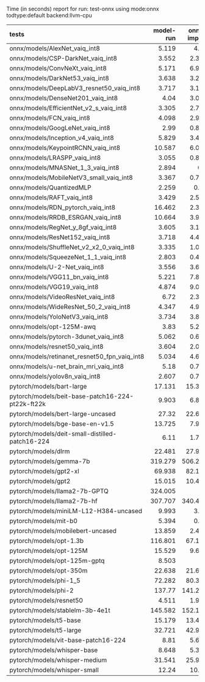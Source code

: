 Time (in seconds) report for run: test-onnx using mode:onnx todtype:default backend:llvm-cpu

| tests                                            |   model-run |   onnx-import |   torch-mlir |   iree-compile |   inference |
|:-------------------------------------------------|------------:|--------------:|-------------:|---------------:|------------:|
| onnx/models/AlexNet_vaiq_int8                    |       5.119 |         4.89  |            0 |          5.24  |       0.501 |
| onnx/models/CSP-DarkNet_vaiq_int8                |       3.552 |         2.339 |            0 |          9.025 |       0.639 |
| onnx/models/ConvNeXt_vaiq_int8                   |       5.171 |         6.983 |            0 |         19.257 |       0.99  |
| onnx/models/DarkNet53_vaiq_int8                  |       3.638 |         3.296 |            0 |          8.258 |       0.654 |
| onnx/models/DeepLabV3_resnet50_vaiq_int8         |       3.717 |         3.194 |            0 |          9.021 |       1.728 |
| onnx/models/DenseNet201_vaiq_int8                |       4.04  |         3.093 |            0 |         28.22  |       0.368 |
| onnx/models/EfficientNet_v2_s_vaiq_int8          |       3.305 |         2.726 |            0 |         18.867 |       0.401 |
| onnx/models/FCN_vaiq_int8                        |       4.098 |         2.963 |            0 |          8.216 |       0.795 |
| onnx/models/GoogLeNet_vaiq_int8                  |       2.99  |         0.837 |            0 |          9.313 |       0.213 |
| onnx/models/Inception_v4_vaiq_int8               |       5.829 |         3.424 |            0 |          1.4   |       0     |
| onnx/models/KeypointRCNN_vaiq_int8               |      10.587 |         6.066 |            0 |          2.038 |       0     |
| onnx/models/LRASPP_vaiq_int8                     |       3.055 |         0.837 |            0 |          9.395 |      10.153 |
| onnx/models/MNASNet_1_3_vaiq_int8                |       2.894 |         0.8   |            0 |          6.761 |       0.164 |
| onnx/models/MobileNetV3_small_vaiq_int8          |       3.367 |         0.749 |            0 |          8.032 |       0.119 |
| onnx/models/QuantizedMLP                         |       2.259 |         0.29  |            0 |          0.956 |       0.065 |
| onnx/models/RAFT_vaiq_int8                       |       3.429 |         2.526 |            0 |         30.951 |       0     |
| onnx/models/RDN_pytorch_vaiq_int8                |      16.462 |         2.376 |            0 |         14.992 |     101.068 |
| onnx/models/RRDB_ESRGAN_vaiq_int8                |      10.664 |         3.915 |            0 |         33.095 |      37.79  |
| onnx/models/RegNet_y_8gf_vaiq_int8               |       3.605 |         3.153 |            0 |         11.538 |       0.514 |
| onnx/models/ResNet152_vaiq_int8                  |       3.718 |         4.452 |            0 |         15.01  |       0.643 |
| onnx/models/ShuffleNet_v2_x2_0_vaiq_int8         |       3.335 |         1.046 |            0 |          5.553 |       0.37  |
| onnx/models/SqueezeNet_1_1_vaiq_int8             |       2.803 |         0.445 |            0 |          4.499 |       0.12  |
| onnx/models/U-2-Net_vaiq_int8                    |       3.556 |         3.622 |            0 |         17.732 |       1.722 |
| onnx/models/VGG11_bn_vaiq_int8                   |       5.221 |         7.865 |            0 |          9.393 |       0.754 |
| onnx/models/VGG19_vaiq_int8                      |       4.874 |         9.023 |            0 |         10.108 |       0.977 |
| onnx/models/VideoResNet_vaiq_int8                |       6.72  |         2.368 |            0 |          4.088 |      82.526 |
| onnx/models/WideResNet_50_2_vaiq_int8            |       4.347 |         4.937 |            0 |          9.814 |       0.837 |
| onnx/models/YoloNetV3_vaiq_int8                  |       3.734 |         3.813 |            0 |         11.474 |       7.081 |
| onnx/models/opt-125M-awq                         |       3.83  |         5.244 |            0 |          2.513 |       0     |
| onnx/models/pytorch-3dunet_vaiq_int8             |       5.062 |         0.638 |            0 |          3.987 |      38.748 |
| onnx/models/resnet50_vaiq_int8                   |       3.604 |         2.085 |            0 |          7.603 |       0.405 |
| onnx/models/retinanet_resnet50_fpn_vaiq_int8     |       5.034 |         4.654 |            0 |          1.711 |       0     |
| onnx/models/u-net_brain_mri_vaiq_int8            |       5.18  |         0.769 |            0 |          3.741 |       7.401 |
| onnx/models/yolov8n_vaiq_int8                    |       2.607 |         0.772 |            0 |          9.808 |       0.482 |
| pytorch/models/bart-large                        |      17.131 |        15.389 |            0 |          7.386 |       0     |
| pytorch/models/beit-base-patch16-224-pt22k-ft22k |       9.903 |         6.806 |            0 |         10.235 |       0.772 |
| pytorch/models/bert-large-uncased                |      27.32  |        22.607 |            0 |          9.977 |       0     |
| pytorch/models/bge-base-en-v1.5                  |      13.725 |         7.992 |            0 |          4.12  |       0     |
| pytorch/models/deit-small-distilled-patch16-224  |       6.11  |         1.768 |            0 |          5.347 |       0.273 |
| pytorch/models/dlrm                              |      22.481 |        27.926 |            0 |         14.558 |       0     |
| pytorch/models/gemma-7b                          |     319.279 |       506.296 |            0 |        498.051 |      96.695 |
| pytorch/models/gpt2-xl                           |      69.938 |        82.108 |            0 |         91.497 |      19.043 |
| pytorch/models/gpt2                              |      15.015 |        10.492 |            0 |         11.955 |       8.822 |
| pytorch/models/llama2-7b-GPTQ                    |     324.005 |         0     |            0 |          0     |       0     |
| pytorch/models/llama2-7b-hf                      |     307.707 |       340.483 |            0 |        381.835 |      53.053 |
| pytorch/models/miniLM-L12-H384-uncased           |       9.993 |         3.39  |            0 |          1.543 |       0     |
| pytorch/models/mit-b0                            |       5.394 |         0.65  |            0 |          8.721 |       0.447 |
| pytorch/models/mobilebert-uncased                |      13.859 |         2.496 |            0 |         15.17  |       0.278 |
| pytorch/models/opt-1.3b                          |     116.801 |        67.136 |            0 |         42.768 |       0     |
| pytorch/models/opt-125M                          |      15.529 |         9.697 |            0 |          4.344 |       0     |
| pytorch/models/opt-125m-gptq                     |       8.503 |         0     |            0 |          0     |       0     |
| pytorch/models/opt-350m                          |      22.638 |        21.666 |            0 |         10.137 |       0     |
| pytorch/models/phi-1_5                           |      72.282 |        80.342 |            0 |         42.324 |       0     |
| pytorch/models/phi-2                             |     137.77  |       141.244 |            0 |         76.96  |       0     |
| pytorch/models/resnet50                          |       4.511 |         1.954 |            0 |          4.979 |       0.43  |
| pytorch/models/stablelm-3b-4e1t                  |     145.582 |       152.136 |            0 |         81.387 |       0     |
| pytorch/models/t5-base                           |      15.179 |        13.437 |            0 |         19.356 |      13.367 |
| pytorch/models/t5-large                          |      32.721 |        42.921 |            0 |         65.505 |      21.463 |
| pytorch/models/vit-base-patch16-224              |       8.81  |         5.665 |            0 |          8.909 |       0.702 |
| pytorch/models/whisper-base                      |       8.648 |         5.341 |            0 |          2.3   |       0     |
| pytorch/models/whisper-medium                    |      31.541 |        25.948 |            0 |         12.524 |       0     |
| pytorch/models/whisper-small                     |      12.24  |        10.86  |            0 |          5.15  |       0     |
